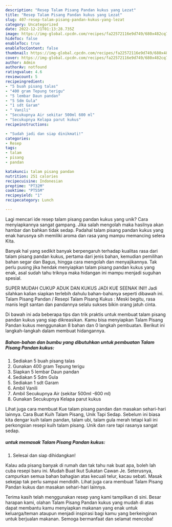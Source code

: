 ```yaml
---
description: "Resep Talam Pisang Pandan kukus yang Lezat"
title: "Resep Talam Pisang Pandan kukus yang Lezat"
slug: 407-resep-talam-pisang-pandan-kukus-yang-lezat
category: Uncategorized
date: 2022-12-21T01:13:28.735Z
image: https://img-global.cpcdn.com/recipes/fa22572116e9d749/680x482cq70/talam-pisang-pandan-kukus-foto-resep-utama.jpg
hideToc: false
enableToc: true
enableTocContent: false
thumbnail: https://img-global.cpcdn.com/recipes/fa22572116e9d749/680x482cq70/talam-pisang-pandan-kukus-foto-resep-utama.jpg
cover: https://img-global.cpcdn.com/recipes/fa22572116e9d749/680x482cq70/talam-pisang-pandan-kukus-foto-resep-utama.jpg
author: Admin
authorAv: notfound
ratingvalue: 4.6
reviewcount: 5
recipeingredient:
- "5 buah pisang talas"
- "400 gram Tepung terigu"
- "5 lembar Daun pandan"
- "5 Sdm Gula"
- "1 sdt Garam"
- " Vanili"
- "Secukupnya Air sekitar 500ml 600 ml"
- "Secukupnya Kelapa parut kukus"
recipeinstructions:

- "Sudah jadi dan siap dinikmati!"
categories:
- Resep
tags:
- talam
- pisang
- pandan

katakunci: talam pisang pandan 
nutrition: 251 calories
recipecuisine: Indonesian
preptime: "PT32M"
cooktime: "PT55M"
recipeyield: "1"
recipecategory: Lunch

---
```





Lagi mencari ide resep talam pisang pandan kukus yang unik? Cara menyiapkannya sangat gampang. Jika salah mengolah maka hasilnya akan hambar dan bahkan tidak sedap. Padahal talam pisang pandan kukus yang enak harusnya sih memiliki aroma dan rasa yang mampu memancing selera Kita.





Banyak hal yang sedikit banyak berpengaruh terhadap kualitas rasa dari talam pisang pandan kukus, pertama dari jenis bahan, kemudian pemilihan bahan segar dan Bagus, hingga cara mengolah dan menyajikannya. Tak perlu pusing jika hendak menyiapkan talam pisang pandan kukus yang enak,      asal sudah tahu triknya maka hidangan ini mampu menjadi suguhan spesial.














SUPER MUDAH CUKUP ADUK DAN KUKUS JADI KUE SEENAK INI!! Jadi silahkan kalian siapkan terlebih dahulu bahan-bahanya seperti dibawah ini. Talam Pisang Pandan / Resepi Talam Pisang Kukus : Meski begitu, rasa manis legit santan dan pandannya selalu sukses bikin orang jatuh cinta.






Di bawah ini ada beberapa tips dan trik praktis untuk membuat talam pisang pandan kukus yang siap dikreasikan. Kamu bisa menyiapkan Talam Pisang Pandan kukus menggunakan 8 bahan dan 0 langkah pembuatan. Berikut ini langkah-langkah dalam membuat hidangannya.

<!--inarticleads1-->

##### Bahan-bahan dan bumbu yang dibutuhkan untuk pembuatan Talam Pisang Pandan kukus:

1. Sediakan 5 buah pisang talas
1. Gunakan 400 gram Tepung terigu
1. Siapkan 5 lembar Daun pandan
1. Sediakan 5 Sdm Gula
1. Sediakan 1 sdt Garam
1. Ambil  Vanili
1. Ambil Secukupnya Air (sekitar 500ml -600 ml)
1. Gunakan Secukupnya Kelapa parut kukus


Lihat juga cara membuat Kue talam pisang pandan dan masakan sehari-hari lainnya. Cara Buat Kuih Talam Pisang, Unik Tapi Sedap. Sebelum ini biasa kita dengar kuih talam pandan, talam ubi, talam gula merah tetapi kali ini perkongsian resepi kuih talam pisang. Unik dan rare tapi rasanya sangat sedap. 

<!--inarticleads2-->

#####  untuk memasak Talam Pisang Pandan kukus:


1. Selesai dan siap dihidangkan!

Kalau ada pisang banyak di rumah dan tak tahu nak buat apa, boleh lah cuba resepi baru ini. Mudah Buat Ikut Sukatan Cawan Je. Seterusnya, campurkan semua bahan bahagian atas kecuali telur, kacau sebati. Masak sekejap tak perlu sampai mendidih. Lihat juga cara membuat Talam Pisang Pandan kukus dan masakan sehari-hari lainnya. 

Terima kasih telah menggunakan resep yang kami tampilkan di sini. Besar harapan kami, olahan Talam Pisang Pandan kukus yang mudah di atas dapat membantu kamu menyiapkan makanan yang enak untuk keluarga/teman ataupun menjadi inspirasi bagi kamu yang berkeinginan untuk berjualan makanan. Semoga bermanfaat dan selamat mencoba!
